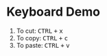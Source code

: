 Keyboard Demo
====
1. To cut: <kbd>CTRL</kbd> <kbd>+</kbd> 
<kbd>x</kbd> 
1. To copy: <kbd>CTRL</kbd> <kbd>+</kbd> 
<kbd>c</kbd> 
1. To paste: <kbd>CTRL</kbd> <kbd>+</kbd> 
<kbd>v</kbd> 